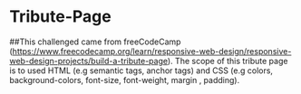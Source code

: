# Tribute-Page

##This challenged came from freeCodeCamp (https://www.freecodecamp.org/learn/responsive-web-design/responsive-web-design-projects/build-a-tribute-page). The scope of this tribute page is to used HTML (e.g semantic tags, anchor tags) and CSS (e.g colors, background-colors, font-size, font-weight, margin , padding).
